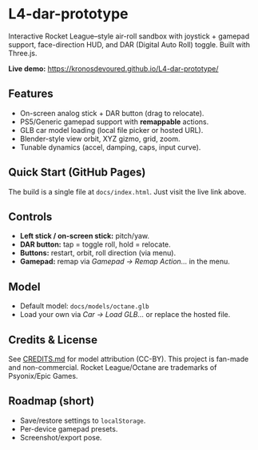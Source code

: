 # L4-dar-prototype

Interactive Rocket League–style air-roll sandbox with joystick + gamepad support, face-direction HUD, and DAR (Digital Auto Roll) toggle. Built with Three.js.

**Live demo:** https://kronosdevoured.github.io/L4-dar-prototype/

## Features
- On-screen analog stick + DAR button (drag to relocate).
- PS5/Generic gamepad support with **remappable** actions.
- GLB car model loading (local file picker or hosted URL).
- Blender-style view orbit, XYZ gizmo, grid, zoom.
- Tunable dynamics (accel, damping, caps, input curve).

## Quick Start (GitHub Pages)
The build is a single file at `docs/index.html`. Just visit the live link above.

## Controls
- **Left stick / on-screen stick:** pitch/yaw.
- **DAR button:** tap = toggle roll, hold = relocate.
- **Buttons:** restart, orbit, roll direction (via menu).
- **Gamepad:** remap via *Gamepad → Remap Action…* in the menu.

## Model
- Default model: `docs/models/octane.glb`
- Load your own via *Car → Load GLB…* or replace the hosted file.

## Credits & License
See [CREDITS.md](CREDITS.md) for model attribution (CC-BY).
This project is fan-made and non-commercial. Rocket League/Octane are trademarks of Psyonix/Epic Games.

## Roadmap (short)
- Save/restore settings to `localStorage`.
- Per-device gamepad presets.
- Screenshot/export pose.

